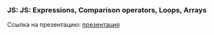 ### JS: JS: Expressions, Comparison operators, Loops, Arrays
Ссылка на презентацию: [презентация](https://github.com/ait-tr/cohort33/blob/main/front_end/lesson_08/JS_Expressions_Comparison_operators_Loops_Arrays.pdf)